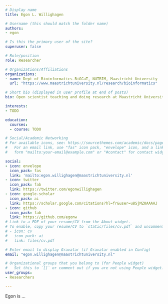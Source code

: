```yaml
---
# Display name
title: Egon L. Willighagen

# Username (this should match the folder name)
authors:
- egon

# Is this the primary user of the site?
superuser: false

# Role/position
role: Researcher

# Organizations/Affiliations
organizations:
- name: Dept of Bioinformatics-BiGCaT, NUTRIM, Maastricht University
  url: "https://www.maastrichtuniversity.nl/research/bioinformatics"

# Short bio (displayed in user profile at end of posts)
bio: Open scientist teaching and doing research at Maastricht University. 

interests:
- TODO

education:
  courses:
  - course: TODO

# Social/Academic Networking
# For available icons, see: https://sourcethemes.com/academic/docs/page-builder/#icons
#   For an email link, use "fas" icon pack, "envelope" icon, and a link in the
#   form "mailto:your-email@example.com" or "#contact" for contact widget.

social:
- icon: envelope
  icon_pack: fas
  link: 'mailto:egon​.​willighagen​@​​maastricht​university​.​nl'
- icon: twitter
  icon_pack: fab
  link: https://twitter.com/egonwillighagen
- icon: google-scholar
  icon_pack: ai
  link: https://scholar.google.com/citations?hl=fr&user=u8SjMZ0AAAAJ
- icon: github
  icon_pack: fab
  link: https://github.com/egonw
# Link to a PDF of your resume/CV from the About widget.
# To enable, copy your resume/CV to `static/files/cv.pdf` and uncomment the lines below.
# - icon: cv
#   icon_pack: ai
#   link: files/cv.pdf

# Enter email to display Gravatar (if Gravatar enabled in Config)
email: "egon​.​willighagen​@​​maastricht​university​.​nl"

# Organizational groups that you belong to (for People widget)
#   Set this to `[]` or comment out if you are not using People widget.
user_groups:
- Researchers

---
```


Egon is ...
